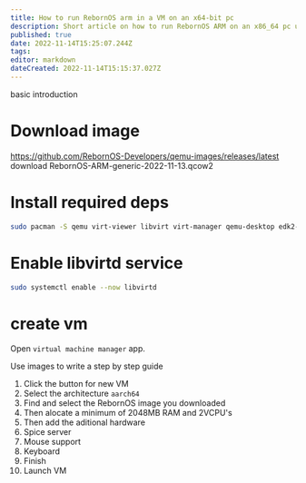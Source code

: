 ```yaml
---
title: How to run RebornOS arm in a VM on an x64-bit pc
description: Short article on how to run RebornOS ARM on an x86_64 pc using QEMU 
published: true
date: 2022-11-14T15:25:07.244Z
tags: 
editor: markdown
dateCreated: 2022-11-14T15:15:37.027Z
---
```


basic introduction

# Download image
https://github.com/RebornOS-Developers/qemu-images/releases/latest
download RebornOS-ARM-generic-2022-11-13.qcow2
# Install required deps
```sh
sudo pacman -S qemu virt-viewer libvirt virt-manager qemu-desktop edk2-armvirt
```
# Enable libvirtd service
```sh
sudo systemctl enable --now libvirtd
```
# create vm
Open `virtual machine manager` app.

Use images to write a step by step guide

1. Click the button for new VM
1. Select the architecture `aarch64`
1. Find and select the RebornOS image you downloaded 
1. Then alocate a minimum of 2048MB RAM and 2VCPU's
1. Then add the aditional hardware
1. Spice server
1. Mouse support
1. Keyboard
1. Finish
1. Launch VM

